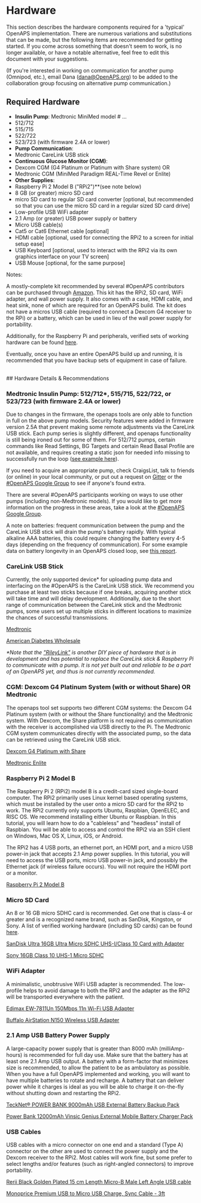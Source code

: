
# Hardware
This section describes the hardware components required for a 'typical' OpenAPS implementation. There are numerous variations and substitutions that can be made, but the following items are recommended for getting started. If you come across something that doesn't seem to work, is no longer available, or have a notable alternative, feel free to edit this document with your suggestions.

(If you're interested in working on communication for another pump (Omnipod, etc.), email Dana (dana@OpenAPS.org) to be added to the collaboration group focusing on alternative pump communication.)


## Required  Hardware

* **Insulin Pump**: Medtronic MiniMed model # ...
 * 512/712
 * 515/715
 * 522/722
 * 523/723 (with firmware 2.4A or lower)
* **Pump Communication**:
 * Medtronic CareLink USB stick
* **Continuous Glucose Monitor (CGM)**:
 * Dexcom CGM (G4 Platinum or Platinum with Share system) OR
 * Medtronic CGM (MiniMed Paradigm REAL-Time Revel or Enlite)
* **Other Supplies**:
 * Raspberry Pi 2 Model B ("RPi2")**(see note below)
 * 8 GB (or greater) micro SD card
 * micro SD card to regular SD card converter [optional, but recommended so that you can use the micro SD card in a regular sized SD card drive]
 * Low-profile USB WiFi adapter
 * 2.1 Amp (or greater) USB power supply or battery
 * Micro USB cable(s)
 * Cat5 or Cat6 Ethernet cable [optional]
 * HDMI cable [optional, used for connecting the RPi2 to a screen for initial setup ease]
 * USB Keyboard [optional, used to interact with the RPi2 via its own graphics interface on your TV screen]
 * USB Mouse [optional, for the same purpose]

Notes:

A mostly-complete kit recommended by several #OpenAPS contributors can be purchased through [Amazon](http://www.amazon.com/CanaKit-Raspberry-Complete-Original-Preloaded/dp/B008XVAVAW/). This kit has the RPi2, SD card, WiFi adapter, and wall power supply. It also comes with a case, HDMI cable, and heat sink, none of which are required for an OpenAPS build. The kit does not have a micros USB cable (required to connect a Dexcom G4 receiver to the RPi) or a battery, which can be used in lieu of the wall power supply for portability.

Additionally, for the Raspberry Pi and peripherals, verified sets of working hardware can be found [here](http://elinux.org/RPi_VerifiedPeripherals).

Eventually, once you have an entire OpenAPS build up and running, it is recommended that you have backup sets of equipment in case of failure.

<br>
## Hardware Details & Recommendations

### Medtronic Insulin Pump: 512/712*, 515/715, 522/722, or 523/723 (with firmware 2.4A or lower)

Due to changes in the firmware, the openaps tools are only able to function in full on the above pump models. Security features were added in firmware version 2.5A that prevent making some remote adjustments via the CareLink USB stick. Each pump series is slightly different, and openaps functionality is still being ironed out for some of them. For 512/712 pumps, certain commands like Read Settings, BG Targets and certain Read Basal Profile are not available, and requires creating a static json for needed info missing to successfully run the loop ([see example here](http://bit.ly/1itCsRl)).

If you need to acquire an appropriate pump, check CraigsList, talk to friends (or online) in your local community, or put out a request on [Gitter]( https://gitter.im/nightscout/intend-to-bolus) or the [#OpenAPS Google Group](https://groups.google.com/d/forum/openaps-dev) to see if anyone's found extra. 

There are several #OpenAPS participants working on ways to use other pumps (including non-Medtronic models). If you would like to get more information on the progress in these areas, take a look at the [#OpenAPS Google Group](https://groups.google.com/d/forum/openaps-dev).

A note on batteries: frequent communication between the pump and the CareLink USB stick will drain the pump's battery rapidly. With typical alkaline AAA batteries, this could require changing the battery every 4-5 days (depending on the frequency of communication). For some example data on battery longevity in an OpenAPS closed loop, see [this report](https://gist.github.com/channemann/0a81661b78703fcb8da6).

### CareLink USB Stick

Currently, the only supported device* for uploading pump data and interfacing on the #OpenAPS is the CareLink USB stick. We recommend you purchase at least two sticks because if one breaks, acquiring another stick will take time and will delay development. Additionally, due to the short range of communication between the CareLink stick and the Medtronic pumps, some users set up multiple sticks in different locations to maximize the chances of successful transmissions.

[Medtronic](https://medtronicdiabetes.secure.force.com/store/carelink-usb--remotes/usb-wireless-upload-device)

 [American Diabetes Wholesale](http://www.adwdiabetes.com/product/minimed-carelink-usb-upload_1164.htm)
 

_*Note that the ["RileyLink"](https://github.com/ps2/rileylink) is another DIY piece of hardware that is in development and has potential to replace the CareLink stick & Raspberry Pi to communicate with a pump. It is not yet built out and reliable to be a part of an OpenAPS yet, and thus is not currently recommended._
 
 
### CGM: Dexcom G4 Platinum System (with or without Share) OR Medtronic

The openaps tool set supports two different CGM systems: the Dexcom G4 Platinum system (with or without the Share functionality) and the Medtronic system. With Dexcom, the Share platform is not required as communication with the receiver is accomplished via USB directly to the Pi. The Medtronic CGM system communicates directly with the associated pump, so the data can be retrieved using the CareLink USB stick.

[Dexcom G4 Platinum with  Share](http://www.dexcom.com/dexcom-g4-platinum-share)

[Medtronic Enlite](https://www.medtronicdiabetes.com/treatment-and-products/enlite-sensor)


### Raspberry Pi 2 Model B

The Raspberry Pi 2 (RPi2) model B is a credit-card sized single-board computer. The RPi2 primarily uses Linux kernel based operating systems, which must be installed by the user onto a micro SD card for the RPi2 to work. The RPi2 currently only supports Ubuntu, Raspbian, OpenELEC, and RISC OS. We recommend installing either Ubuntu or Raspbian. In this tutorial, you will learn how to do a "cableless" and "headless" install of Raspbian. You will be able to access and control the RPi2 via an SSH client on Windows, Mac OS X, Linux, iOS, or Android.
 
The RPi2 has 4 USB ports, an ethernet port, an HDMI port, and a micro USB power-in jack that accepts 2.1 Amp power supplies. In this tutorial, you will need to access the USB ports, micro USB power-in jack, and possibly the Ethernet jack (if wireless failure occurs). You will not require the HDMI port or a monitor.

[Raspberry Pi 2 Model B](https://www.raspberrypi.org/products/raspberry-pi-2-model-b/)


### Micro SD Card

An 8 or 16 GB micro SDHC card is recommended. Get one that is class-4 or greater and is a recognized name brand, such as SanDisk, Kingston, or Sony. A list of verified working hardware (including SD cards) can be found [here](http://elinux.org/RPi_VerifiedPeripherals).

[SanDisk Ultra 16GB Ultra Micro SDHC UHS-I/Class 10 Card with Adapter](http://www.amazon.com/gp/product/B010Q57SEE)

[Sony 16GB Class 10 UHS-1 Micro SDHC](http://www.amazon.com/Sony-Class-Memory-SR16UY2A-TQ/dp/B00X1404P8)


### WiFi Adapter

A minimalistic, unobtrusive WiFi USB adapter is recommended. The low-profile helps to avoid damage to both the RPi2 and the adapter as the RPi2 will be transported everywhere with the patient.

[Edimax EW-7811Un 150Mbps 11n Wi-Fi USB Adapter](http://www.amazon.com/Edimax-EW-7811Un-150Mbps-Raspberry-Supports/dp/B003MTTJOY/ref=sr_1_1?ie=UTF8&qid=1432614150&sr=8-1&keywords=edimax)

[Buffalo AirStation N150 Wireless USB Adapter](http://www.amazon.com/BUFFALO-AirStation-N150-Wireless-Adapter/dp/B003ZM17RA/ref=sr_1_1?ie=UTF8&qid=1434523524&sr=8-1&keywords=airstation+n150)


### 2.1 Amp USB Battery Power Supply

A large-capacity power supply that is greater than 8000 mAh (milliAmp-hours) is recommended for full day use. Make sure that the battery has at least one 2.1 Amp USB output. A battery with a form-factor that minimizes size is recommended, to allow the patient to be as ambulatory as possible. When you have a full OpenAPS implemented and working, you will want to have multiple batteries to rotate and recharge. A battery that can deliver power while it charges is ideal as you will be able to charge it on-the-fly without shutting down and restarting the RPi2.

[TeckNet® POWER BANK 9000mAh USB External Battery Backup Pack](http://www.amazon.com/gp/product/B00FBD3O2M)

[Power Bank 12000mAh Vinsic Genius External Mobile Battery Charger Pack](http://www.amazon.com/dp/B00M6V0R2C)


### USB Cables

USB cables with a micro connector on one end and a standard (Type A) connector on the other are used to connect the power supply and the Dexcom receiver to the RPi2. Most cables will work fine, but some prefer to select lengths and/or features (such as right-angled connectors) to improve portability.

[Rerii Black Golden Plated 15 cm Length Micro-B Male Left Angle USB cable](http://www.amazon.com/Rerii-Micro-B-Charging-Guarantee-Fulfilled/dp/B00S9WXY5O)

[Monoprice Premium USB to Micro USB Charge, Sync Cable - 3ft](http://www.monoprice.com/Product?c_id=103&cp_id=10303&cs_id=1030307&p_id=9763&seq=1&format=2)
